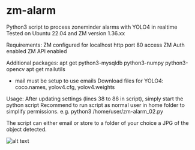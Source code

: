 # zm-alarm
Python3 script to process zoneminder alarms with YOLO4 in realtime
Tested on Ubuntu 22.04 and ZM version 1.36.xx

Requirements:
ZM configured for localhost http port 80 access
ZM Auth enabled
ZM API enabled
   
Additional packages:
apt get python3-mysqldb python3-numpy python3-opencv
apt get mailutils 
* mail must be setup to use emails
Download files for YOLO4: coco.names, yolov4.cfg, yolov4.weights
 
Usage:
After updating settings (lines 38 to 86 in script), simply start the python script
Recommend to run script as normal user in home folder to simplify permissions.
e.g. python3 /home/user/zm-alarm_02.py

The script can either email or store to a folder of your choice a JPG of the object detected.

![alt text](https://github.com/lbdc/zm-alarm/main/Screenshot.png?raw=true)
